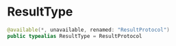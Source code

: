 # ResultType

``` swift
@available(*, unavailable, renamed: "ResultProtocol")
public typealias ResultType = ResultProtocol
```
